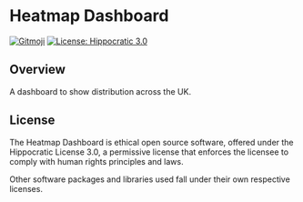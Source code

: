 # Heatmap Dashboard

[![Gitmoji](https://img.shields.io/badge/gitmoji-%20😜%20😍-FFDD67.svg)](https://gitmoji.carloscuesta.me)
[![License: Hippocratic 3.0](https://img.shields.io/badge/License-Hippocratic_3.0-lightgrey.svg)](https://firstdonoharm.dev/version/3/0/full.html)

## Overview

A dashboard to show distribution across the UK.

## License

The Heatmap Dashboard is ethical open source software, offered under the Hippocratic License 3.0, a permissive license that enforces the licensee to comply with human rights principles and laws.

Other software packages and libraries used fall under their own respective licenses.
